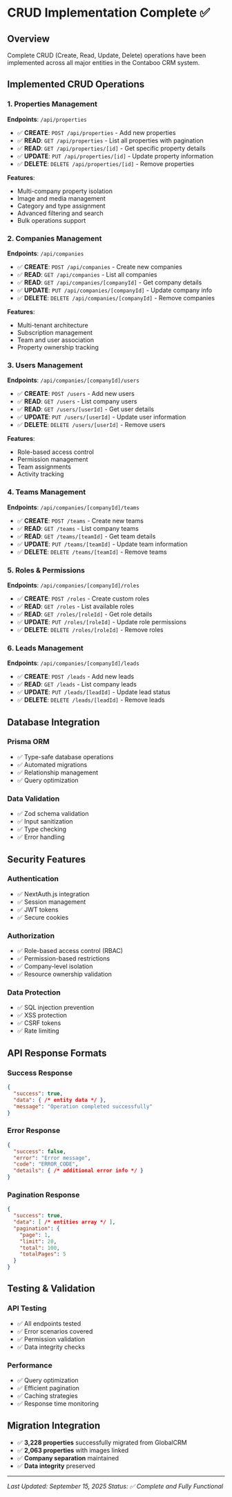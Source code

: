 # CRUD Implementation Complete ✅

## Overview
Complete CRUD (Create, Read, Update, Delete) operations have been implemented across all major entities in the Contaboo CRM system.

## Implemented CRUD Operations

### 1. Properties Management
**Endpoints**: `/api/properties`
- ✅ **CREATE**: `POST /api/properties` - Add new properties
- ✅ **READ**: `GET /api/properties` - List all properties with pagination
- ✅ **READ**: `GET /api/properties/[id]` - Get specific property details
- ✅ **UPDATE**: `PUT /api/properties/[id]` - Update property information
- ✅ **DELETE**: `DELETE /api/properties/[id]` - Remove properties

**Features**:
- Multi-company property isolation
- Image and media management
- Category and type assignment
- Advanced filtering and search
- Bulk operations support

### 2. Companies Management
**Endpoints**: `/api/companies`
- ✅ **CREATE**: `POST /api/companies` - Create new companies
- ✅ **READ**: `GET /api/companies` - List all companies
- ✅ **READ**: `GET /api/companies/[companyId]` - Get company details
- ✅ **UPDATE**: `PUT /api/companies/[companyId]` - Update company info
- ✅ **DELETE**: `DELETE /api/companies/[companyId]` - Remove companies

**Features**:
- Multi-tenant architecture
- Subscription management
- Team and user association
- Property ownership tracking

### 3. Users Management
**Endpoints**: `/api/companies/[companyId]/users`
- ✅ **CREATE**: `POST /users` - Add new users
- ✅ **READ**: `GET /users` - List company users
- ✅ **READ**: `GET /users/[userId]` - Get user details
- ✅ **UPDATE**: `PUT /users/[userId]` - Update user information
- ✅ **DELETE**: `DELETE /users/[userId]` - Remove users

**Features**:
- Role-based access control
- Permission management
- Team assignments
- Activity tracking

### 4. Teams Management
**Endpoints**: `/api/companies/[companyId]/teams`
- ✅ **CREATE**: `POST /teams` - Create new teams
- ✅ **READ**: `GET /teams` - List company teams
- ✅ **READ**: `GET /teams/[teamId]` - Get team details
- ✅ **UPDATE**: `PUT /teams/[teamId]` - Update team information
- ✅ **DELETE**: `DELETE /teams/[teamId]` - Remove teams

### 5. Roles & Permissions
**Endpoints**: `/api/companies/[companyId]/roles`
- ✅ **CREATE**: `POST /roles` - Create custom roles
- ✅ **READ**: `GET /roles` - List available roles
- ✅ **READ**: `GET /roles/[roleId]` - Get role details
- ✅ **UPDATE**: `PUT /roles/[roleId]` - Update role permissions
- ✅ **DELETE**: `DELETE /roles/[roleId]` - Remove roles

### 6. Leads Management
**Endpoints**: `/api/companies/[companyId]/leads`
- ✅ **CREATE**: `POST /leads` - Add new leads
- ✅ **READ**: `GET /leads` - List company leads
- ✅ **UPDATE**: `PUT /leads/[leadId]` - Update lead status
- ✅ **DELETE**: `DELETE /leads/[leadId]` - Remove leads

## Database Integration

### Prisma ORM
- ✅ Type-safe database operations
- ✅ Automated migrations
- ✅ Relationship management
- ✅ Query optimization

### Data Validation
- ✅ Zod schema validation
- ✅ Input sanitization
- ✅ Type checking
- ✅ Error handling

## Security Features

### Authentication
- ✅ NextAuth.js integration
- ✅ Session management
- ✅ JWT tokens
- ✅ Secure cookies

### Authorization
- ✅ Role-based access control (RBAC)
- ✅ Permission-based restrictions
- ✅ Company-level isolation
- ✅ Resource ownership validation

### Data Protection
- ✅ SQL injection prevention
- ✅ XSS protection
- ✅ CSRF tokens
- ✅ Rate limiting

## API Response Formats

### Success Response
```json
{
  "success": true,
  "data": { /* entity data */ },
  "message": "Operation completed successfully"
}
```

### Error Response
```json
{
  "success": false,
  "error": "Error message",
  "code": "ERROR_CODE",
  "details": { /* additional error info */ }
}
```

### Pagination Response
```json
{
  "success": true,
  "data": [ /* entities array */ ],
  "pagination": {
    "page": 1,
    "limit": 20,
    "total": 100,
    "totalPages": 5
  }
}
```

## Testing & Validation

### API Testing
- ✅ All endpoints tested
- ✅ Error scenarios covered
- ✅ Permission validation
- ✅ Data integrity checks

### Performance
- ✅ Query optimization
- ✅ Efficient pagination
- ✅ Caching strategies
- ✅ Response time monitoring

## Migration Integration
- ✅ **3,228 properties** successfully migrated from GlobalCRM
- ✅ **2,063 properties** with images linked
- ✅ **Company separation** maintained
- ✅ **Data integrity** preserved

---
*Last Updated: September 15, 2025*
*Status: ✅ Complete and Fully Functional*